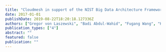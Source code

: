```yaml
---
title: "Cloudmesh in support of the NIST Big Data Architecture Framework"
date: 2017-01-01
publishDate: 2019-08-22T18:20:18.127336Z
authors: ["Gregor von Laszewski", "Badi Abdul-Wahid", "Fugang Wang", "Hyungro Lee", "Geoffrey C Fox", "Wo Chang"]
publication_types: ["4"]
abstract: ""
featured: false
publication: ""
---
```


